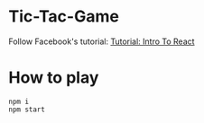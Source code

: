 # Tic-Tac-Game

Follow Facebook's tutorial: [Tutorial: Intro To React](https://reactjs.org/tutorial/tutorial.html)

# How to play

```
npm i
npm start
```